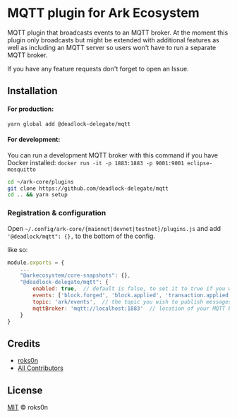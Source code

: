 # MQTT plugin for Ark Ecosystem

MQTT plugin that broadcasts events to an MQTT broker. At the moment this plugin only broadcasts but
might be extended with additional features as well as including an MQTT server so users won't have
to run a separate MQTT broker.

If you have any feature requests don't forget to open an Issue.

## Installation

#### For production:

`yarn global add @deadlock-delegate/mqtt`

#### For development:

You can run a development MQTT broker with this command if you have Docker installed:
`docker run -it -p 1883:1883 -p 9001:9001 eclipse-mosquitto`

```bash
cd ~/ark-core/plugins
git clone https://github.com/deadlock-delegate/mqtt
cd .. && yarn setup
```

### Registration & configuration

Open `~/.config/ark-core/{mainnet|devnet|testnet}/plugins.js` and add `'@deadlock/mqtt": {},` to
the bottom of the config.

like so:

```js
module.exports = {
    ...
    "@arkecosystem/core-snapshots": {},
    "@deadlock-delegate/mqtt": {
        enabled: true,  // default is false, to set it to true if you wish to enable the plugin
        events: ['block.forged', 'block.applied', 'transaction.applied'],  // events you wish to subscribe to
        topic: 'ark/events',  // the topic you wish to publish messages to
        mqttBroker: 'mqtt://localhost:1883'  // location of your MQTT broker
    }
}
```

## Credits

- [roks0n](https://github.com/roks0n)
- [All Contributors](../../contributors)

## License

[MIT](LICENSE) © roks0n
